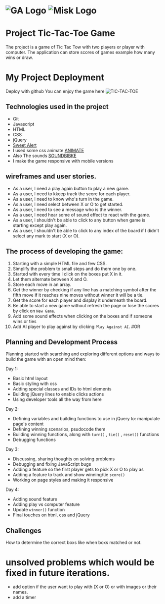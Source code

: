 # ![GA Logo](https://ga-dash.s3.amazonaws.com/production/assets/logo-9f88ae6c9c3871690e33280fcf557f33.png) ![Misk Logo](https://misk.org.sa/miskacademy/ar/)

# Project Tic-Tac-Toe Game
The project is a game of Tic Tac Tow with two players or player with computer. The application can store scores of games example how many wins or draw.

# My Project Deployment
Deploy with github
You can enjoy the game here ![TIC-TAC-TOE](sss)


## Technologies used in the project
* Git
* Javascript
* HTML
* CSS
* jQuery
* [Sweet Alert](https://daneden.github.io/animate.css/)
* I used some css animate [ANIMATE](https://daneden.github.io/animate.css/)
* Also The sounds [SOUNDBIBKE](http://soundbible.com/)
* I make the game responsive with mobile versions


## wireframes and user stories.
- As a user, I need a play again button to play a new game. 
- As a user, I need to kkeep track the score for each player. 
- As a user, I need to know who's turn in the game.
- As a user, I need select between X or O to get started. 
- As a user, I need to see a message who is the winner. 
- As a user, I need hear some of sound effect to react with the game. 
- As a user, I shouldn't be able to click to any button when game is starting except play again. 
- As a user, I shouldn't be able to click to any index of the board if I didn't select any mark to start (X or O). 

## The process of developing the game:
1. Starting with a simple HTML file and few CSS.
2. Simplify the problem to small steps and do them one by one.
3. Started with every time I click on the boxes put X in it.
4. Let them alternate between X and O.
5. Store each move in an array.
6. Get the winner by checking if any line has a matching symbol after the fifth move if it reaches nine moves without winner it will be a tie.
7. Get the score for each player and display it underneath the board.
8. Be able to start a new game without refresh the page or lose the scores by click on `New Game`.
9. Add some sound effects when clicking on the boxes and if someone wins or ties
10. Add AI player to play against by clicking `Play Against AI`.
#OR
## Planning and Development Process
Planning started with searching and exploring different options and ways to build the game with an open mind
then: 

Day 1:
- Basic html layout
- Basic styling with css
- Adding special classes and IDs to html elements
- Building jQuery lines to enable clicks actions 
- Using developer tools all the way from here 

Day 2:
- Defining variables and building functions to use in jQuery to: manipulate page's content
- Defining winning scenarios, psudocode them
- Building  winning functions, along with ``turn()`` , ``tie()`` , ``reset()`` functions 
- Debugging functions

Day 3:
- Discussing, sharing thoughts on solving problems 
- Debugging and fixing JavaScript bugs 
- Adding a feature so the first player gets to pick X or O to play as
- Adding a feature to track and show winning/tie ``score()``
- Working on page styles and making it responsive 

Day 4:
- Adding sound feature
- Adding play vs computer feature
- Update ``winner()`` function
- Final touches on html, css and jQuery

## Challenges
How to determine the correct boxs like when boxs matched or not. 



# unsolved problems which would be fixed in future iterations.
- add option if the user want to play with (X or O) or with images or their names. 
- add a timer 


